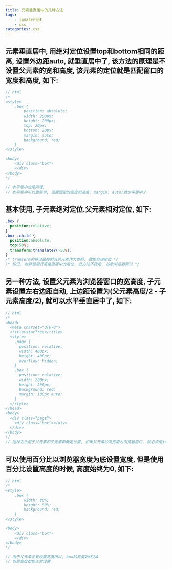 ```yaml
---
title: 元素垂直居中的几种方法
tags: 
    - javascript
    - css
categories: css
---
```


## 元素垂直居中, 用绝对定位设置top和bottom相同的距离, 设置外边距auto, 就垂直居中了, 该方法的原理是不设置父元素的宽和高度, 该元素的定位就是匹配窗口的宽度和高度, 如下:
<!-- more -->

```javascript
// html
/*
<style>
	.box {
		position: absolute;
		width: 200px;
		height: 200px;
		top: 20px;
		bottom: 20px;
		margin: auto;
		background: red;
	}
</style>

<body>
	<div class="box">
	</div>
</body>
*/

// 水平居中也是同理, 
// 水平居中可以更简单, 设置固定的宽度和高度, margin: auto;就水平居中了
```

## 基本使用, 子元素绝对定位.父元素相对定位, 如下:
```css
.box {
  position:relative;
}
.box .child {
  position:absolute;
  top:50%;
  transform:translateY(-50%);
}
/* transorm的移动是按照当前元素作为参照. 故能自动定位 */
/* 切记. 抛弃使用行高垂直居中的定位. 此方法不稳定. 谷歌浏览器测试 */
```

## 另一种方法, 设置父元素为浏览器窗口的宽高度, 子元素设置左右边距自动, 上边距设置为(父元素高度/2 - 子元素高度/2), 就可以水平垂直居中了, 如下:
```javascript
// html
/*
<head>
  <meta charset="UTF-8">
  <title>starTree</title>
  <style>
    .page {
      position: relative;
      width: 400px;
      height: 400px;
      overflow: hidden;
    }
    .box {
      position: relative;
      width: 200px;
      height: 200px;
      background: red;
      margin: 100px auto;
    }
  </style>
</head>
<body>
  <div class="page">
    <div class="box"></div>
  </div>
</body>
*/
// 这种方法用于父元素和子元素都确定位置, 如果父元素的高宽度为浏览器窗口, 就必须用js设置父元素的高宽度
```

## 可以使用百分比以浏览器宽度为底设置宽度, 但是使用百分比设置高度的时候, 高度始终为0, 如下:
```javascript
// html
/*
<style>
	.box {
		width: 80%;
		height: 80%;
		background: red;
	}
</style>

<body>
	<div class="box">
	</div>
</body>
*/

// 由于父元素没有设置高度所以, box的高度始终为0
// 但是宽度却能正常设置
```
